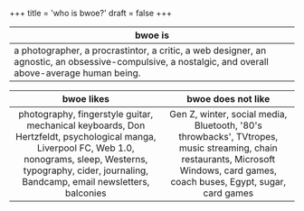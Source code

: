 +++
title = 'who is bwoe?'
draft = false
+++

| bwoe is                                                                                                                                              |
| ---------------------------------------------------------------------------------------------------------------------------------------------------- |
| a photographer, a procrastintor, a critic, a web designer, an agnostic, an obsessive-compulsive, a nostalgic, and overall above-average human being. |



|                                                                                                      bwoe likes                                                                                                      |                                                                              bwoe does not like                                                                              |
| :------------------------------------------------------------------------------------------------------------------------------------------------------------------------------------------------------------------: | :---------------------------------------------------------------------------------------------------------------------------------------------------------------------------: |
| photography, fingerstyle guitar, mechanical keyboards, Don Hertzfeldt, psychological manga, Liverpool FC, Web 1.0, nonograms, sleep, Westerns, typography, cider, journaling, Bandcamp, email newsletters, balconies | Gen Z, winter, social media, Bluetooth, '80's throwbacks', TVtropes, music streaming, chain restaurants, Microsoft Windows, card games, coach buses, Egypt, sugar, card games |
